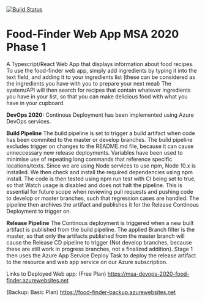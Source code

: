 [![Build Status](https://dev.azure.com/msa-devops-2020-food-finder/msa-devops/_apis/build/status/azizul-i.recipe-search-engine-NZMSA-2020?branchName=master)](https://dev.azure.com/msa-devops-2020-food-finder/msa-devops/_build/latest?definitionId=1&branchName=master)


# Food-Finder Web App MSA 2020 Phase 1
A Typescript/React Web App that displays information about food recipes.
To use the food-finder web app, simply add ingredients by typing it into the text field, and adding it to your ingredients list (these can be considered as the ingredients you have with you to prepare your next meal) The system/API will then search for recipes that contain whatever ingredients you have in your list, so that you can make delicious food with what you have in your cupboard.


**DevOps 2020:**
Continous Deployment has been implemented using Azure DevOps services. 

**Build Pipeline**
The build pipeline is set to trigger a build artifact when code has been commited to the master or develop branches.
The build pipeline excludes trigger on changes to the README.md file, because it can cause unneccessary new release deployments.
Variables have been used to minimise use of repeating long commands that reference specific locations/texts.
Since we are using Node services to use npm, Node 10.x is installed.
We then check and install the required dependencies using npm install.
The code is then tested using npm run test with CI being set to true, so that Watch usage is disabled and does not halt the pipeline. This is essential for future scope when reviewing pull requests and pushing code to develop or master branches, such that regression cases are handled.
The pipeline then archives the artifact and publishes it for the Release Continous Deployment to trigger on.

**Release Pipeline**
The Continous deployment is triggered when a new built artifact is published from the build pipeline.
The applied Branch filter is the master, so that only the artifacts published from the master branch will cause the Release CD pipeline to trigger (Not develop branches, because these are still work in progress branches, not a finalized addition).
Stage 1 then uses the Azure App Service Deploy Task to deploy the release artifact to the resource and web app service on our Azure subscription.

Links to Deployed Web app:
(Free Plan)
https://msa-devops-2020-food-finder.azurewebsites.net

(Backup: Basic Plan)
https://food-finder-backup.azurewebsites.net



